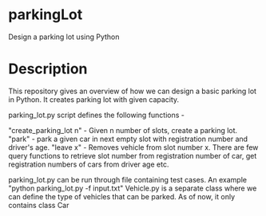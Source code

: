 # parkingLot
Design a parking lot using Python

# Description

This repository gives an overview of how we can design a basic parking lot in Python. It creates parking lot with given capacity.

parking_lot.py script defines the following functions -

"create_parking_lot n" - Given n number of slots, create a parking lot.
"park" - park a given car in next empty slot with registration number and driver's age.
"leave x" - Removes vehicle from slot number x.
There are few query functions to retrieve slot number from registration number of car, get registration numbers of cars from driver age etc.


parking_lot.py can be run through file containing test cases. An example "python parking_lot.py -f input.txt"
Vehicle.py is a separate class where we can define the type of vehicles that can be parked. As of now, it only contains class Car

